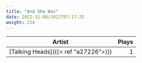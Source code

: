 ```yaml
---
title: "And She Was"
date: 2022-12-08/2022T07:17:25
weight: 214
---
```




 Artist | Plays 
----- | -----:
[Talking Heads]({{< ref "a27226">}}) | 1
